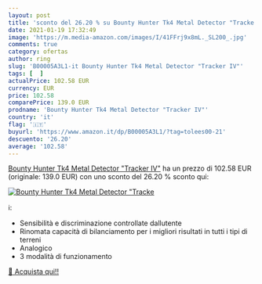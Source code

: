 ```yaml
---
layout: post
title: 'sconto del 26.20 % su Bounty Hunter Tk4 Metal Detector "Tracke  '
date: 2021-01-19 17:32:49
image: 'https://m.media-amazon.com/images/I/41FFrj9x8mL._SL200_.jpg'
comments: true
category: ofertas
author: ring
slug: 'B00005A3L1-it Bounty Hunter Tk4 Metal Detector "Tracker IV"'
tags: [  ]
actualPrice: 102.58 EUR
currency: EUR
price: 102.58
comparePrice: 139.0 EUR
prodname: 'Bounty Hunter Tk4 Metal Detector "Tracker IV"'
country: 'it'
flag: '🇮🇹'
buyurl: 'https://www.amazon.it/dp/B00005A3L1/?tag=tolees00-21'
descuento: '26.20'
average: '102.58'
---
```


[Bounty Hunter Tk4 Metal Detector "Tracker IV"](https://www.amazon.it/dp/B00005A3L1/?tag=tolees00-21) ha un prezzo di 102.58 EUR (originale: 139.0 EUR) con uno sconto del 26.20 % sconto qui:

[![Bounty Hunter Tk4 Metal Detector "Tracke](https://m.media-amazon.com/images/I/41FFrj9x8mL._SL200_.jpg)](https://www.amazon.it/dp/B00005A3L1/?tag=tolees00-21)

ℹ️:

- Sensibilità e discriminazione controllate dallutente
- Rinomata capacità di bilanciamento per i migliori risultati in tutti i tipi di terreni
- Analogico
- 3 modalità di funzionamento

[🛒 Acquista qui!!](https://www.amazon.it/dp/B00005A3L1/?tag=tolees00-21)
